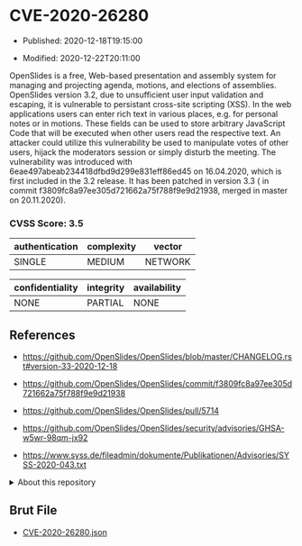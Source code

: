 # CVE-2020-26280

- Published: 2020-12-18T19:15:00

- Modified: 2020-12-22T20:11:00

OpenSlides is a free, Web-based presentation and assembly system for managing and projecting agenda, motions, and elections of assemblies. OpenSlides version 3.2, due to unsufficient user input validation and escaping, it is vulnerable to persistant cross-site scripting (XSS). In the web applications users can enter rich text in various places, e.g. for personal notes or in motions. These fields can be used to store arbitrary JavaScript Code that will be executed when other users read the respective text. An attacker could utilize this vulnerability be used to manipulate votes of other users, hijack the moderators session or simply disturb the meeting. The vulnerability was introduced with 6eae497abeab234418dfbd9d299e831eff86ed45 on 16.04.2020, which is first included in the 3.2 release. It has been patched in version 3.3 ( in commit f3809fc8a97ee305d721662a75f788f9e9d21938, merged in master on 20.11.2020).

### CVSS Score: **3.5**

| authentication | complexity | vector |
| --- | --- | --- |
| SINGLE | MEDIUM | NETWORK |

| confidentiality | integrity | availability |
| --- | --- | --- |
| NONE | PARTIAL | NONE |

## References

* https://github.com/OpenSlides/OpenSlides/blob/master/CHANGELOG.rst#version-33-2020-12-18

* https://github.com/OpenSlides/OpenSlides/commit/f3809fc8a97ee305d721662a75f788f9e9d21938

* https://github.com/OpenSlides/OpenSlides/pull/5714

* https://github.com/OpenSlides/OpenSlides/security/advisories/GHSA-w5wr-98qm-jx92

* https://www.syss.de/fileadmin/dokumente/Publikationen/Advisories/SYSS-2020-043.txt

<details>
<summary>About this repository</summary> 

  This repository is part of the project [Live Hack CVE](https://github.com/Live-Hack-CVE). Main website can be found [www.live-hack.org](https://www.live-hack.org) 
  
  Made by [Sn0wAlice](https://github.com/Sn0wAlice) for the people that care about security and need to have a feed of the latest CVEs. Hope you enjoy it, don't forget to star the repo and follow me on [Twitter](https://twitter.com/Sn0wAlice) and [Github](https://github.com/Sn0wAlice). And that is my [personnal website](https://www.alice-snow.me/)

  - [Home Page](https://github.com/Live-Hack-CVE)
  - [Framework](https://github.com/Live-Hack-CVE/cve-framework)
  - [CVE database](https://github.com/Live-Hack-CVE/full_database)
  - [Changelog](https://github.com/Live-Hack-CVE/Changelog)
</details>

## Brut File

* [CVE-2020-26280.json](https://raw.githubusercontent.com/Live-Hack-CVE/full_database/main/cves/2020/CVE-2020-26280.json)

